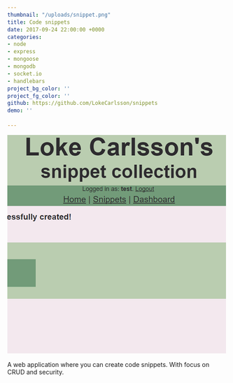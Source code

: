 ```yaml
---
thumbnail: "/uploads/snippet.png"
title: Code snippets
date: 2017-09-24 22:00:00 +0000
categories:
- node
- express
- mongoose
- mongodb
- socket.io
- handlebars
project_bg_color: ''
project_fg_color: ''
github: https://github.com/LokeCarlsson/snippets
demo: ''

---
```

![](/uploads/snippet.png)

A web application where you can create code snippets. With focus on CRUD and security.